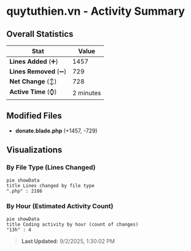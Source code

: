 # quytuthien.vn - Activity Summary 

## Overall Statistics

| Stat                   | Value                                                             |
| ---------------------- | ----------------------------------------------------------------- |
| **Lines Added** (➕)   | 1457                                          |
| **Lines Removed** (➖) | 729                                        |
| **Net Change** (↕)    | 728                |
| **Active Time** (⌚)   | 2 minutes |


## Modified Files
- **donate.blade.php** (+1457, -729)

## Visualizations

### By File Type (Lines Changed)

```mermaid
pie showData
title Lines changed by file type
".php" : 2186
```

### By Hour (Estimated Activity Count)

```mermaid
pie showData
title Coding activity by hour (count of changes)
"13h" : 4
```


> **Last Updated:** 9/2/2025, 1:30:02 PM